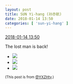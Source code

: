```yaml
---
layout: post
title: SUN Yi-hang (孙亦航)
date: 2018-01-14 13:50
categories: [ 'sun-yi-hang' ]
---
```


<div class="weibo-info">
  <a href="https://weibo.com/2565158051/FEjIeimtr">2018-01-14 13:50</a>
</div>

The lost man is back!

<!-- more -->

<ul class="weibo-pic-list-1">
  <li class="weibo-pic">
    <a href="https://g.us.sinaimg.cn/002SmDbrlx07hmQrhVag010402000cFx0k01.mp4?Expires=1515922093&amp;ssig=LDk41yI22M&amp;KID=unistore,video"><img src="http://wx4.sinaimg.cn/thumb150/98e534a3gy1fng3991wtcg20dc0dcqv5.gif"/></a>
  </li>
  <li class="weibo-pic">
    <a href="https://g.us.sinaimg.cn/002NNG1llx07hmQrh4m401040200095v0k01.mp4?Expires=1515922093&amp;ssig=DYElT3vdAU&amp;KID=unistore,video"><img src="http://wx4.sinaimg.cn/thumb150/98e534a3gy1fng39d4evzg20dc0dcnpd.gif"/></a>
  </li>
  <li class="weibo-pic">
    <a href="https://g.us.sinaimg.cn/000gMzKalx07hmQrhPrq010402000ijM0k01.mp4?Expires=1515922093&amp;ssig=Gx2ki15gF4&amp;KID=unistore,video"><img src="http://wx3.sinaimg.cn/thumb150/98e534a3gy1fng39gz8twg20dc0dcx6p.gif"/></a>
  </li>
</ul>

<small>(This post is from [@YXZHty](http://weibo.com/2565158051).)</small>
